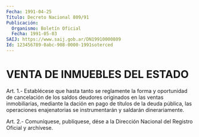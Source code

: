 ```yaml
---
Fecha: 1991-04-25
Título: Decreto Nacional 809/91
Publicación:
  Organismo: Boletín Oficial
  Fecha: 1991-05-03
SAIJ: https://www.saij.gob.ar/DN19910000809
Id: 123456789-0abc-908-0000-1991soterced
---
```

# VENTA DE INMUEBLES DEL ESTADO

<a id="1"></a>
Art.  1.- Establécese que hasta tanto se reglamente la forma y oportunidad  de  cancelación  de  los saldos deudores originados en las ventas inmobiliarias, mediante  la dación en pago de títulos de la deuda pública, las operaciones enajenatorias  se  instrumentarán y saldarán dinerariamente.

<a id="2"></a>
Art. 2.- Comuníquese, publíquese, dése a la Dirección Nacional del Registro Oficial y archívese.